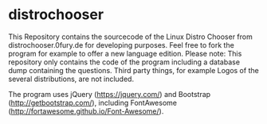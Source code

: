 distrochooser
=============

This Repository contains the sourcecode of the Linux Distro Chooser from distrochooser.0fury.de for developing purposes. Feel free to fork the program for example to offer a new language edition. Please note: This repository only contains the code of the program including a database dump containing the questions. Third party things, for example Logos of the several distributions, are not included.

The program uses jQuery (https://jquery.com/) and Bootstrap (http://getbootstrap.com/), including FontAwesome (http://fortawesome.github.io/Font-Awesome/).

